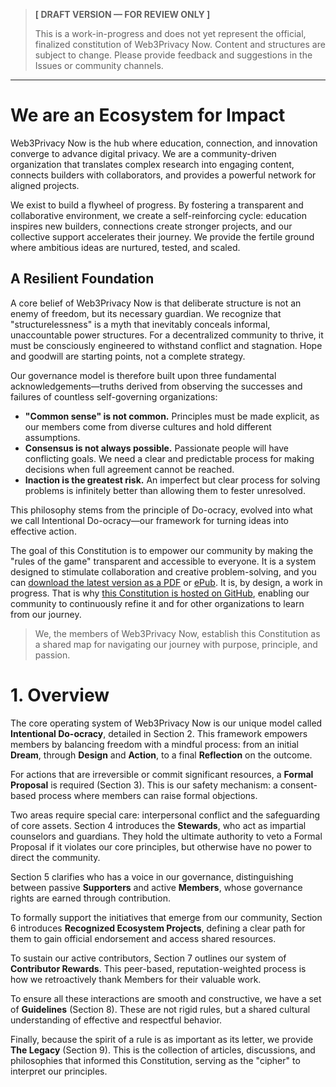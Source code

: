 > **[ DRAFT VERSION — FOR REVIEW ONLY ]**
>
> This is a work-in-progress and does not yet represent the official, finalized constitution of Web3Privacy Now. Content and structures are subject to change. Please provide feedback and suggestions in the Issues or community channels.

---

# We are an Ecosystem for Impact

Web3Privacy Now is the hub where education, connection, and innovation converge to advance digital privacy. We are a community-driven organization that translates complex research into engaging content, connects builders with collaborators, and provides a powerful network for aligned projects.

We exist to build a flywheel of progress. By fostering a transparent and collaborative environment, we create a self-reinforcing cycle: education inspires new builders, connections create stronger projects, and our collective support accelerates their journey. We provide the fertile ground where ambitious ideas are nurtured, tested, and scaled.

## A Resilient Foundation

A core belief of Web3Privacy Now is that deliberate structure is not an enemy of freedom, but its necessary guardian. We recognize that "structurelessness" is a myth that inevitably conceals informal, unaccountable power structures. For a decentralized community to thrive, it must be consciously engineered to withstand conflict and stagnation. Hope and goodwill are starting points, not a complete strategy.

Our governance model is therefore built upon three fundamental acknowledgements—truths derived from observing the successes and failures of countless self-governing organizations:

* **"Common sense" is not common.** Principles must be made explicit, as our members come from diverse cultures and hold different assumptions.
* **Consensus is not always possible.** Passionate people will have conflicting goals. We need a clear and predictable process for making decisions when full agreement cannot be reached.
* **Inaction is the greatest risk.** An imperfect but clear process for solving problems is infinitely better than allowing them to fester unresolved.

This philosophy stems from the principle of Do-ocracy, evolved into what we call Intentional Do-ocracy—our framework for turning ideas into effective action.

The goal of this Constitution is to empower our community by making the "rules of the game" transparent and accessible to everyone. It is a system designed to stimulate collaboration and creative problem-solving, and you can [download the latest version as a PDF](https://constitution.w3pn.org/w3pn-constitution.pdf) or [ePub](https://constitution.w3pn.org/w3pn-constitution.epub). It is, by design, a work in progress. That is why [this Constitution is hosted on GitHub](https://github.com/web3privacy/constitution), enabling our community to continuously refine it and for other organizations to learn from our journey.

> We, the members of Web3Privacy Now, establish this Constitution as a shared map for navigating our journey with purpose, principle, and passion.

# 1. Overview

The core operating system of Web3Privacy Now is our unique model called **Intentional Do-ocracy**, detailed in Section 2. This framework empowers members by balancing freedom with a mindful process: from an initial **Dream**, through **Design** and **Action**, to a final **Reflection** on the outcome.

For actions that are irreversible or commit significant resources, a **Formal Proposal** is required (Section 3). This is our safety mechanism: a consent-based process where members can raise formal objections.

Two areas require special care: interpersonal conflict and the safeguarding of core assets. Section 4 introduces the **Stewards**, who act as impartial counselors and guardians. They hold the ultimate authority to veto a Formal Proposal if it violates our core principles, but otherwise have no power to direct the community.

Section 5 clarifies who has a voice in our governance, distinguishing between passive **Supporters** and active **Members**, whose governance rights are earned through contribution.

To formally support the initiatives that emerge from our community, Section 6 introduces **Recognized Ecosystem Projects**, defining a clear path for them to gain official endorsement and access shared resources.

To sustain our active contributors, Section 7 outlines our system of **Contributor Rewards**. This peer-based, reputation-weighted process is how we retroactively thank Members for their valuable work.

To ensure all these interactions are smooth and constructive, we have a set of **Guidelines** (Section 8). These are not rigid rules, but a shared cultural understanding of effective and respectful behavior.

Finally, because the spirit of a rule is as important as its letter, we provide **The Legacy** (Section 9). This is the collection of articles, discussions, and philosophies that informed this Constitution, serving as the "cipher" to interpret our principles.